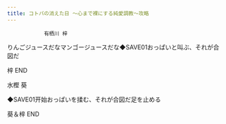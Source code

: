 ```yaml
---
title: コトバの消えた日 ～心まで裸にする純愛調教～攻略
---
```


                有栖川 梓

りんごジュースだなマンゴージュースだな◆SAVE01おっぱいと叫ぶ、それが合図だ

梓 END

水樫 葵

◆SAVE01开始おっぱいを揉む、それが合図だ足を止める

葵＆梓 END
              
